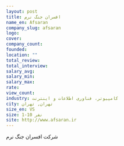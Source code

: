 ```yaml
---
layout: post
title: افسران جنگ نرم
name_en: Afsaran
company_slug: afsaran
logo: 
cover: 
company_count:
founded:
location: ""
total_review: 
total_interview: 
salary_avg: 
salary_min: 
salary_max: 
rate: 
view_count: 
industry: کامپیوتر، فناوری اطلاعات و اینترنت
city: تهران, تهران
size_en: VS
size: 1-10 نفر
site: http://www.afsaran.ir
---
```


شرکت افسران جنگ نرم 
